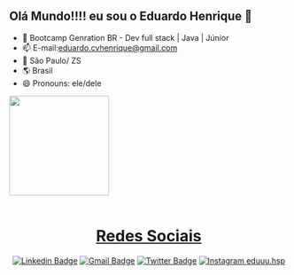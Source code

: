 ## Olá Mundo!!!! eu sou o Eduardo Henrique 🚀

 - 🌱 Bootcamp Genration BR - Dev full stack | Java | Júnior
- 📫 E-mail:eduardo.cvhenrique@gmail.com
- 📍 São Paulo/ ZS
- 🌎 Brasil
- 😄 Pronouns: ele/dele

<div>
 <a href="https://www.linkedin.com/in/eduhmoura/">
  <img  height="180em" src="https://github-readme-stats.vercel.app/api?username=eduardoxcv&show_icons=true&theme=great-gatsby&include_all_commits=true&count_private=true"/>
  
</div>

<div  align="center"> 
  <div style="display: inline_block"><br>
 <h1 align="center">Redes Sociais</h1>
 
[![Linkedin Badge](https://img.shields.io/badge/-EduardoHenrique-blue?style=flat-square&logo=Linkedin&logoColor=white&link=https://www.linkedin.com/in/eduhmoura/)](https://www.linkedin.com/in/eduhmoura/)
[![Gmail Badge](https://img.shields.io/badge/-edaurdo.cvhenrique-c14438?style=flat-square&logo=Gmail&logoColor=white&link=mailto:eduardo.cvhenrique@gmail.com)](mailto:lari.santosazevedo@gmail.com)
[![Twitter Badge](https://img.shields.io/badge/-Duardo🚀-1ca0f1?style=flat&labelColor=1ca0f1&logo=twitter&logoColor=white&link=https://twitter.com/H_Eduu)](https://twitter.com/H_Eduu)
[![Instagram eduuu.hsp](https://img.shields.io/badge/-eduuu.hsp-blue?style=flat-square&logo=Instagram&logoColor=white&link=https://www.instagram.com/eduuu.hsp/)](https://www.instagram.com/eduuu.hsp/)
   

